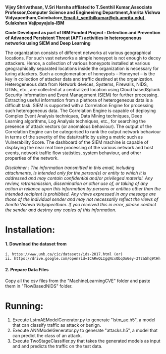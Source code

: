 **Vijey Shrivathsan, V.Sri Harsha affliated to T.Senthil Kumar,Associate Professor,Computer Science and Engineeirng Department,Amrita Vishwa Vidyapeetham,Coimbatore,Email-t_senthilkumar@cb.amrita.edu), Sulakshan Vajipayajula-IBM**

**Code Developed as part of IBM Funded Project :**
**Detection and Prevention of Advanced Persistent Threat (APT) activities in heterogeneous networks using SIEM and Deep Learning**

The organization consists of different networks at various geographical locations. For such vast networks a simple honeypot is not enough to decoy attackers. Hence, a collection of various honeypots installed at various geographically separated locations inside the organization is necessary for luring attackers. Such a conglomeration of honeypots – Honeynet – is the key in collection of attacker data and traffic destined at the organization. Heterogeneous data from Network devices, Systems, Firewalls, NIDS, UTMs, etc., are collected at a centralized location using Cloud basedSplunk Security Information and Event Management (SIEM) for further processing. Extracting useful information from a plethora of heterogeneous data is a difficult task. SIEM is supported with a Correlation Engine for processing such heterogeneous data. The Correlation Engine is capable of deploying Complex Event Analysis techniques, Data Mining techniques, Deep Learning algorithms, Log Analysis techniques, etc., for searching the presence of attack vectors (or anomalous behaviour). The output of the Correlation Engine can be categorised to rank the output network behaviour in terms of the severity of the data/traffic by using a metric such as Vulnerability Score. The dashboard of the SIEM machine is capable of displaying the near real time processing of the various network and host events, network traffic flow statistics, system behaviour, and other properties of the network.

*Disclaimer : The information transmitted in this email, including attachments, is intended only for the person(s) or entity to which it is addressed and may contain confidential and/or privileged material. Any review, retransmission, dissemination or other use of, or taking of any action in reliance upon this information by persons or entities other than the intended recipient is prohibited. Any views expressed in any message are those of the individual sender and may not necessarily reflect the views of Amrita Vishwa Vidyapeetham. If you received this in error, please contact the sender and destroy any copies of this information.*

# Installation:

#### 1. Download the dataset from

    i. https://www.unb.ca/cic/datasets/ids-2017.html (or)
    ii. https://drive.google.com/open?id=1CARwQLIgqNcxObqOoGey-3TzaShq9tHh 
#### 2. Prepare Data Files
Copy all the csv files from the "MachineLearningCVE" folder and paste them in "FlowBasedNIDS" folder.

# Running:
1. Execute LstmAEModelGenerator.py to generate "lstm_ae.h5", a model that can classify traffic as attack or benign.
2. Execute ANNModelGenerator.py to generate "attacks.h5", a model that can predict the class of an attack.
3. Execute TwoStageClassifier.py that takes the generated models as input and and predicts the traffic on the test data.
